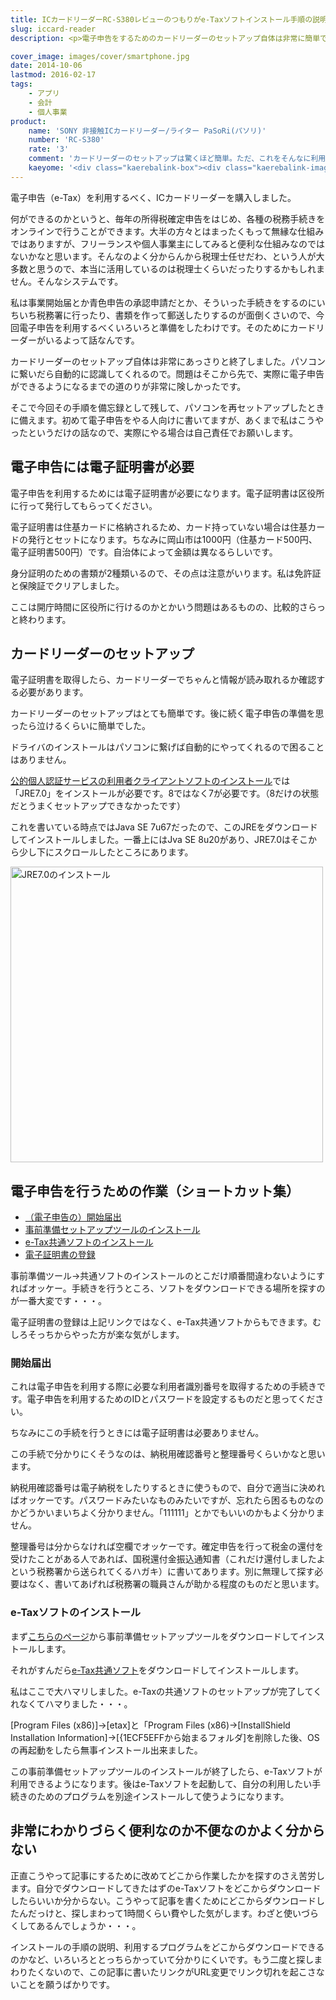 ```yaml
---
title: ICカードリーダーRC-S380レビューのつもりがe-Taxソフトインストール手順の説明になった
slug: iccard-reader
description: <p>電子申告をするためのカードリーダーのセットアップ自体は非常に簡単でした。しかし、電子申告用のe-Taxソフトを使えるようにするのが大変だったので、その過程を備忘録として残しておきます。確定申告だけに使うならこんな苦労はいらないんですけどね。</p>

cover_image: images/cover/smartphone.jpg
date: 2014-10-06
lastmod: 2016-02-17
tags: 
    - アプリ
    - 会計
    - 個人事業
product:
    name: 'SONY 非接触ICカードリーダー/ライター PaSoRi(パソリ)'
    number: 'RC-S380'
    rate: '3'
    comment: 'カードリーダーのセットアップは驚くほど簡単。ただ、これをそんなに利用するのかと言われると微妙な気がする。'
    kaeyome: '<div class="kaerebalink-box"><div class="kaerebalink-image"><a href="http://www.amazon.co.jp/exec/obidos/ASIN/B00948CGAG/illusionspace-22/ref=nosim/" rel="nofollow" target="_blank"><img src="http://ecx.images-amazon.com/images/I/31WdMkH-JFL._SL160_.jpg" style="border: none;" /></a></div><div class="kaerebalink-info"><div class="kaerebalink-name"><a href="http://www.amazon.co.jp/exec/obidos/ASIN/B00948CGAG/illusionspace-22/ref=nosim/" rel="nofollow" target="_blank">SONY 非接触ICカードリーダー/ライター PaSoRi(パソリ) USB対応 RC-S380</a><div class="kaerebalink-powered-date">posted with <a href="http://kaereba.com" rel="nofollow" target="_blank">カエレバ</a></div></div><div class="kaerebalink-detail"> ソニー 2012-10-10    </div><div class="kaerebalink-link1"><div class="shoplinkamazon"><a href="http://www.amazon.co.jp/gp/search?keywords=RC-S380&__mk_ja_JP=%83J%83%5E%83J%83i&tag=illusionspace-22" rel="nofollow" target="_blank" title="アマゾン" >Amazon</a></div><div class="shoplinkrakuten"><a href="http://hb.afl.rakuten.co.jp/hgc/0e95387f.f2aef20d.0e953880.25e412bd/?pc=http%3A%2F%2Fsearch.rakuten.co.jp%2Fsearch%2Fmall%2FRC-S380%2F-%2Ff.1-p.1-s.1-sf.0-st.A-v.2%3Fx%3D0%26scid%3Daf_ich_link_urltxt%26m%3Dhttp%3A%2F%2Fm.rakuten.co.jp%2F" rel="nofollow" target="_blank" title="楽天市場" >楽天市場</a></div></div></div><div class="booklink-footer" style="clear: left"></div></div>'
---
```


<p>電子申告（e-Tax）を利用するべく、ICカードリーダーを購入しました。</p>
<p>何ができるのかというと、毎年の所得税確定申告をはじめ、各種の税務手続きをオンラインで行うことができます。大半の方々とはまったくもって無縁な仕組みではありますが、フリーランスや個人事業主にしてみると便利な仕組みなのではないかなと思います。そんなのよく分からんから税理士任せだわ、という人が大多数と思うので、本当に活用しているのは税理士くらいだったりするかもしれません。そんなシステムです。</p>
<p>私は事業開始届とか青色申告の承認申請だとか、そういった手続きをするのにいちいち税務署に行ったり、書類を作って郵送したりするのが面倒くさいので、今回電子申告を利用するべくいろいろと準備をしたわけです。そのためにカードリーダーがいるよって話なんです。</p>
<p>カードリーダーのセットアップ自体は非常にあっさりと終了しました。パソコンに繋いだら自動的に認識してくれるので。問題はそこから先で、実際に電子申告ができるようになるまでの道のりが非常に険しかったです。</p>
<p>そこで今回その手順を備忘録として残して、パソコンを再セットアップしたときに備えます。初めて電子申告をやる人向けに書いてますが、あくまで私はこうやったというだけの話なので、実際にやる場合は自己責任でお願いします。</p>
<h2>電子申告には電子証明書が必要</h2>
<p>電子申告を利用するためには電子証明書が必要になります。電子証明書は区役所に行って発行してもらってください。</p>
<p>電子証明書は住基カードに格納されるため、カード持っていない場合は住基カードの発行とセットになります。ちなみに岡山市は1000円（住基カード500円、電子証明書500円）です。自治体によって金額は異なるらしいです。</p>
<p>身分証明のための書類が2種類いるので、その点は注意がいります。私は免許証と保険証でクリアしました。</p>
<p>ここは開庁時間に区役所に行けるのかとかいう問題はあるものの、比較的さらっと終わります。</p>
<h2>カードリーダーのセットアップ</h2>
<p>電子証明書を取得したら、カードリーダーでちゃんと情報が読み取れるか確認する必要があります。</p>
<p>カードリーダーのセットアップはとても簡単です。後に続く電子申告の準備を思ったら泣けるくらいに簡単でした。</p>
<p>ドライバのインストールはパソコンに繋げば自動的にやってくれるので困ることはありません。</p>
<p><a href="http://www.jpki.go.jp/">公的個人認証サービスの利用者クライアントソフトのインストール</a>では「JRE7.0」をインストールが必要です。8ではなく7が必要です。（8だけの状態だとうまくセットアップできなかったです）</p>
<p>これを書いている時点ではJava SE 7u67だったので、このJREをダウンロードしてインストールしました。一番上にはJva SE 8u20があり、JRE7.0はそこから少し下にスクロールしたところにあります。</p>
<p><img src="https://wantit.gcreate.jp/wp-content/uploads/2014/10/0bd2d880ca8192c6bb12ef29ba6e3f90.jpg" alt="JRE7.0のインストール" title="JRE7.0のインストール.jpg" width="500" height="473" /></p>
<h2>電子申告を行うための作業（ショートカット集）</h2>
<ul>
<li><a href="http://www.e-tax.nta.go.jp/todokedesho/kaishi3.htm">（電子申告の）開始届出</a></li>
<li><a href="http://www.nta.go.jp/tetsuzuki/shinkoku/shotoku/tokushu/jyunbi.htm">事前準備セットアップツールのインストール</a></li>
<li><a href="https://www.e-tax.nta.go.jp/download/index.htm">e-Tax共通ソフトのインストール</a></li>
<li><a href="http://www.nta.go.jp/tetsuzuki/shinkoku/shotoku/tokushu/kigen.htm">電子証明書の登録</a></li>
</ul>
<p>事前準備ツール→共通ソフトのインストールのとこだけ順番間違わないようにすればオッケー。手続きを行うところ、ソフトをダウンロードできる場所を探すのが一番大変です・・・。</p>
<p>電子証明書の登録は上記リンクではなく、e-Tax共通ソフトからもできます。むしろそっちからやった方が楽な気がします。</p>
<h3>開始届出</h3>
<p>これは電子申告を利用する際に必要な利用者識別番号を取得するための手続きです。電子申告を利用するためのIDとパスワードを設定するものだと思ってください。</p>
<p>ちなみにこの手続を行うときには電子証明書は必要ありません。</p>
<p>この手続で分かりにくそうなのは、納税用確認番号と整理番号くらいかなと思います。</p>
<p>納税用確認番号は電子納税をしたりするときに使うもので、自分で適当に決めればオッケーです。パスワードみたいなものみたいですが、忘れたら困るものなのかどうかいまいちよく分かりません。「111111」とかでもいいのかもよく分かりません。</p>
<p>整理番号は分からなければ空欄でオッケーです。確定申告を行って税金の還付を受けたことがある人であれば、国税還付金振込通知書（これだけ還付しましたよという税務署から送られてくるハガキ）に書いてあります。別に無理して探す必要はなく、書いてあげれば税務署の職員さんが助かる程度のものだと思います。</p>
<h3>e-Taxソフトのインストール</h3>
<p>まず<a href="http://www.nta.go.jp/tetsuzuki/shinkoku/shotoku/tokushu/jyunbi.htm">こちらのページ</a>から事前準備セットアップツールをダウンロードしてインストールします。</p>
<p>それがすんだら<a href="https://www.e-tax.nta.go.jp/download/e-taxSoftDownLoad.htm">e-Tax共通ソフト</a>をダウンロードしてインストールします。</p>
<p>私はここで大ハマリしました。e-Taxの共通ソフトのセットアップが完了してくれなくてハマりました・・・。</p>
<p>[Program Files (x86)]→[etax]と「Program Files (x86)→[InstallShield Installation Information]→[{1ECF5EFFから始まるフォルダ]を削除した後、OSの再起動をしたら無事インストール出来ました。</p>
<p>この事前準備セットアップツールのインストールが終了したら、e-Taxソフトが利用できるようになります。後はe-Taxソフトを起動して、自分の利用したい手続きのためのプログラムを別途インストールして使うようになります。</p>
<h2>非常にわかりづらく便利なのか不便なのかよく分からない</h2>
<p>正直こうやって記事にするために改めてどこから作業したかを探すのさえ苦労します。自分でダウンロードしてきたはずのe-Taxソフトをどこからダウンロードしたらいいか分からない。こうやって記事を書くためにどこからダウンロードしたんだっけと、探しまわって1時間くらい費やした気がします。わざと使いづらくしてあるんでしょうか・・・。</p>
<p>インストールの手順の説明、利用するプログラムをどこからダウンロードできるのかなど、いろいろととっちらかっていて分かりにくいです。もう二度と探しまわりたくないので、この記事に書いたリンクがURL変更でリンク切れを起こさないことを願うばかりです。</p>

  